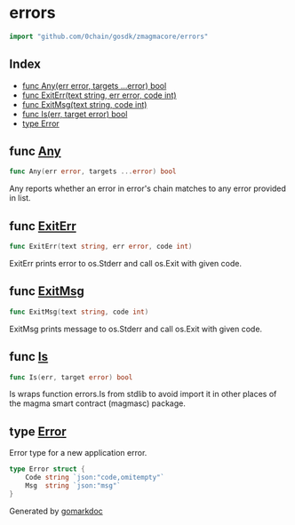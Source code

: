 <!-- Code generated by gomarkdoc. DO NOT EDIT -->

# errors

```go
import "github.com/0chain/gosdk/zmagmacore/errors"
```

## Index

- [func Any\(err error, targets ...error\) bool](<#Any>)
- [func ExitErr\(text string, err error, code int\)](<#ExitErr>)
- [func ExitMsg\(text string, code int\)](<#ExitMsg>)
- [func Is\(err, target error\) bool](<#Is>)
- [type Error](<#Error>)


<a name="Any"></a>
## func [Any](<https://github.com/0chain/gosdk/blob/doc/initial/zmagmacore/errors/errors.go#L46>)

```go
func Any(err error, targets ...error) bool
```

Any reports whether an error in error's chain matches to any error provided in list.

<a name="ExitErr"></a>
## func [ExitErr](<https://github.com/0chain/gosdk/blob/doc/initial/zmagmacore/errors/errors.go#L57>)

```go
func ExitErr(text string, err error, code int)
```

ExitErr prints error to os.Stderr and call os.Exit with given code.

<a name="ExitMsg"></a>
## func [ExitMsg](<https://github.com/0chain/gosdk/blob/doc/initial/zmagmacore/errors/errors.go#L64>)

```go
func ExitMsg(text string, code int)
```

ExitMsg prints message to os.Stderr and call os.Exit with given code.

<a name="Is"></a>
## func [Is](<https://github.com/0chain/gosdk/blob/doc/initial/zmagmacore/errors/errors.go#L72>)

```go
func Is(err, target error) bool
```

Is wraps function errors.Is from stdlib to avoid import it in other places of the magma smart contract \(magmasc\) package.

<a name="Error"></a>
## type [Error](<https://github.com/0chain/gosdk/blob/doc/initial/zmagmacore/errors/errors.go#L14-L17>)

Error type for a new application error.

```go
type Error struct {
    Code string `json:"code,omitempty"`
    Msg  string `json:"msg"`
}
```

Generated by [gomarkdoc](<https://github.com/princjef/gomarkdoc>)
